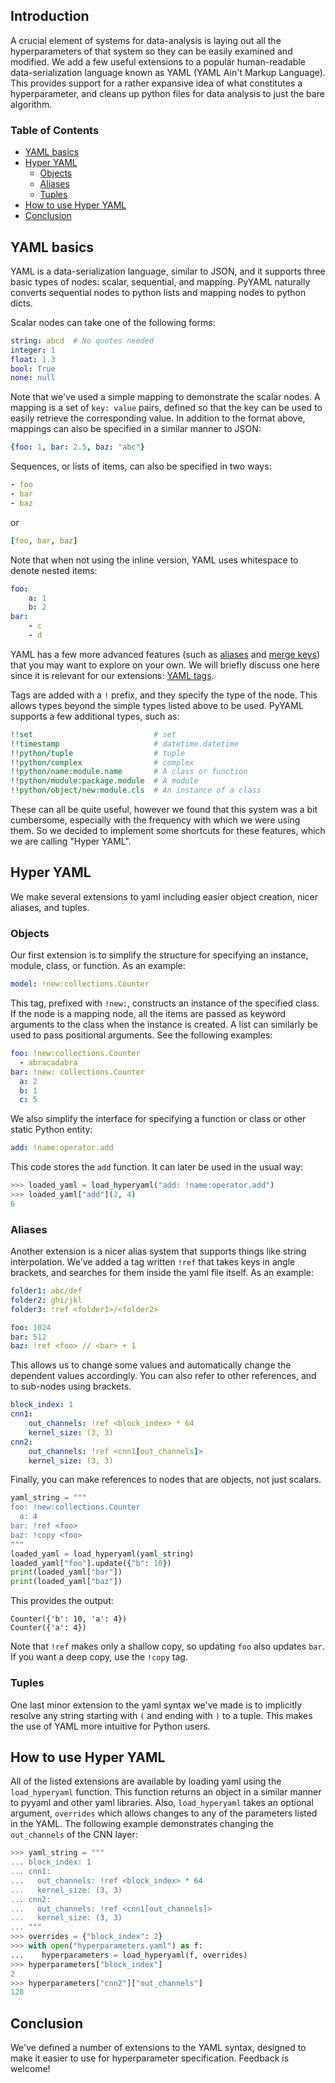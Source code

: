 Introduction
------------

A crucial element of systems for data-analysis is laying out all the
hyperparameters of that system so they can be easily examined and modified.
We add a few useful extensions to a popular human-readable data-serialization
language known as YAML (YAML Ain't Markup Language). This provides support
for a rather expansive idea of what constitutes a hyperparameter, and cleans
up python files for data analysis to just the bare algorithm.

### Table of Contents
* [YAML basics](#yaml-basics)
* [Hyper YAML](#hyper-yaml)
    * [Objects](#objects)
    * [Aliases](#aliases)
    * [Tuples](#tuples)
* [How to use Hyper YAML](#how-to-use-hyper-yaml)
* [Conclusion](#conclusion)

YAML basics
-----------

YAML is a data-serialization language, similar to JSON, and it supports
three basic types of nodes: scalar, sequential, and mapping. PyYAML naturally
converts sequential nodes to python lists and mapping nodes to python dicts.

Scalar nodes can take one of the following forms:

```yaml
string: abcd  # No quotes needed
integer: 1
float: 1.3
bool: True
none: null
```

Note that we've used a simple mapping to demonstrate the scalar nodes. A mapping
is a set of `key: value` pairs, defined so that the key can be used to easily
retrieve the corresponding value. In addition to the format above, mappings
can also be specified in a similar manner to JSON:

```yaml
{foo: 1, bar: 2.5, baz: "abc"}
```

Sequences, or lists of items, can also be specified in two ways:

```yaml
- foo
- bar
- baz
```

or

```yaml
[foo, bar, baz]
```

Note that when not using the inline version, YAML uses whitespace to denote
nested items:

```yaml
foo:
    a: 1
    b: 2
bar:
    - c
    - d
```

YAML has a few more advanced features (such as
[aliases](https://pyyaml.org/wiki/PyYAMLDocumentation#aliases) and
[merge keys](https://yaml.org/type/merge.html)) that you may want to explore
on your own. We will briefly discuss one here since it is relevant for our
extensions: [YAML tags](https://pyyaml.org/wiki/PyYAMLDocumentation#tags).

Tags are added with a `!` prefix, and they specify the type of the node. This
allows types beyond the simple types listed above to be used. PyYAML supports a
few additional types, such as:

```yaml
!!set                           # set
!!timestamp                     # datetime.datetime
!!python/tuple                  # tuple
!!python/complex                # complex
!!python/name:module.name       # A class or function
!!python/module:package.module  # A module
!!python/object/new:module.cls  # An instance of a class
```

These can all be quite useful, however we found that this system was a bit
cumbersome, especially with the frequency with which we were using them. So
we decided to implement some shortcuts for these features, which we are
calling "Hyper YAML".

Hyper YAML
----------

We make several extensions to yaml including easier object creation, nicer
aliases, and tuples.

### Objects

Our first extension is to simplify the structure for specifying an instance,
module, class, or function. As an example:

```yaml
model: !new:collections.Counter
```

This tag, prefixed with `!new:`, constructs an instance of the specified class.
If the node is a mapping node, all the items are passed as keyword arguments
to the class when the instance is created. A list can similarly be used to
pass positional arguments. See the following examples:

```yaml
foo: !new:collections.Counter
  - abracadabra
bar: !new: collections.Counter
  a: 2
  b: 1
  c: 5
```

We also simplify the interface for specifying a function or class or other
static Python entity:

```yaml
add: !name:operator.add
```

This code stores the `add` function. It can later be used in the usual way:

```python
>>> loaded_yaml = load_hyperyaml("add: !name:operator.add")
>>> loaded_yaml["add"](2, 4)
6
```

### Aliases

Another extension is a nicer alias system that supports things like
string interpolation. We've added a tag written `!ref` that
takes keys in angle brackets, and searches for them inside the yaml
file itself. As an example:

```yaml
folder1: abc/def
folder2: ghi/jkl
folder3: !ref <folder1>/<folder2>

foo: 1024
bar: 512
baz: !ref <foo> // <bar> + 1
```

This allows us to change some values and automatically change the
dependent values accordingly.
You can also refer to other references, and to sub-nodes using brackets.

```yaml
block_index: 1
cnn1:
    out_channels: !ref <block_index> * 64
    kernel_size: (3, 3)
cnn2: 
    out_channels: !ref <cnn1[out_channels]>
    kernel_size: (3, 3)
```

Finally, you can make references to nodes that are objects, not just scalars.

```python
yaml_string = """
foo: !new:collections.Counter
  a: 4
bar: !ref <foo>
baz: !copy <foo>
"""
loaded_yaml = load_hyperyaml(yaml_string)
loaded_yaml["foo"].update({"b": 10})
print(loaded_yaml["bar"])
print(loaded_yaml["baz"])
```

This provides the output:
```
Counter({'b': 10, 'a': 4})
Counter({'a': 4})
```

Note that `!ref` makes only a shallow copy, so updating `foo`
also updates `bar`. If you want a deep copy, use the `!copy` tag.

### Tuples

One last minor extension to the yaml syntax we've made is to implicitly
resolve any string starting with `(` and ending with `)` to a tuple.
This makes the use of YAML more intuitive for Python users.


How to use Hyper YAML
---------------------

All of the listed extensions are available by loading yaml using the
`load_hyperyaml` function. This function returns an object in a similar
manner to pyyaml and other yaml libraries.
Also, `load_hyperyaml` takes an optional argument, `overrides`
which allows changes to any of the parameters listed in the YAML.
The following example demonstrates changing the `out_channels`
of the CNN layer:

```python
>>> yaml_string = """
... block_index: 1
... cnn1:
...   out_channels: !ref <block_index> * 64
...   kernel_size: (3, 3)
... cnn2: 
...   out_channels: !ref <cnn1[out_channels]>
...   kernel_size: (3, 3)
... """
>>> overrides = {"block_index": 2}
>>> with open("hyperparameters.yaml") as f:
...    hyperparameters = load_hyperyaml(f, overrides)
>>> hyperparameters["block_index"]
2
>>> hyperparameters["cnn2"]["out_channels"]
128
```

Conclusion
----------

We've defined a number of extensions to the YAML syntax, designed to
make it easier to use for hyperparameter specification. Feedback is welcome!
